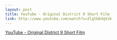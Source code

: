 ```yaml
--- 
layout: post
title: YouTube - Original District 9 Short Film
link: http://www.youtube.com/watch?v=ZlgtbEdqVsk
---
```

<a href="http://www.youtube.com/watch?v=ZlgtbEdqVsk">YouTube -
Original District 9 Short Film</a>
